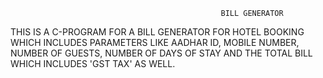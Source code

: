                                                    BILL GENERATOR
THIS IS A C-PROGRAM FOR A  BILL GENERATOR FOR HOTEL BOOKING WHICH INCLUDES PARAMETERS LIKE AADHAR ID, MOBILE NUMBER, NUMBER OF GUESTS, NUMBER OF DAYS OF STAY AND THE TOTAL BILL WHICH INCLUDES 'GST TAX' AS WELL.

